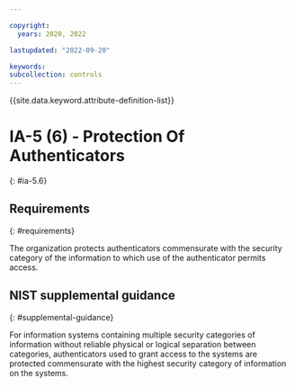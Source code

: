 ```yaml
---

copyright:
  years: 2020, 2022

lastupdated: "2022-09-20"

keywords: 
subcollection: controls
---
```


{{site.data.keyword.attribute-definition-list}}

# IA-5 (6) - Protection Of Authenticators
{: #ia-5.6}

## Requirements
{: #requirements}

The organization protects authenticators commensurate with the security category of the information to which use of the authenticator permits access.

## NIST supplemental guidance
{: #supplemental-guidance}

For information systems containing multiple security categories of information without reliable physical or logical separation between categories, authenticators used to grant access to the systems are protected commensurate with the highest security category of information on the systems.

